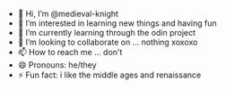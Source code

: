 - 👋 Hi, I’m @medieval-knight
- 👀 I’m interested in learning new things and having fun
- 🌱 I’m currently learning through the odin project
- 💞️ I’m looking to collaborate on ... nothing xoxoxo
- 📫 How to reach me ... don't
- 😄 Pronouns: he/they
- ⚡ Fun fact: i like the middle ages and renaissance 

<!---
medieval-knight/medieval-knight is a ✨ special ✨ repository because its `README.md` (this file) appears on your GitHub profile.
You can click the Preview link to take a look at your changes.
--->
